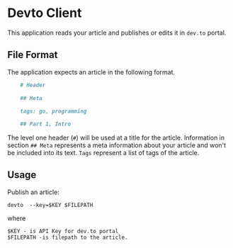 # Devto Client

This application reads your article and publishes or edits it in `dev.to` portal.

## File Format

The application expects an article in the following format. 

```markdown
    # Header
    
    ## Meta
    
    tags: go, programming

    ## Part 1, Intro
```

The level one header (`#`) will be used at a title for the article. Information in section `## Meta` represents a meta information about your article and won't be included into its text. `Tags` represent a list of tags of the article.

## Usage

Publish an article:

    devto  --key=$KEY $FILEPATH

where

    $KEY - is API Key for dev.to portal
    $FILEPATH -is filepath to the article.